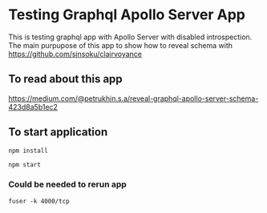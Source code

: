 # Testing Graphql Apollo Server App
This is testing graphql app with Apollo Server with disabled introspection.
The main purpupose of this app to show how to reveal schema with https://github.com/sinsoku/clairvoyance

## To read about this app
https://medium.com/@petrukhin.s.a/reveal-graphql-apollo-server-schema-423d8a5b1ec2

## To start application 
```npm install```

```npm start```

### Could be needed to rerun app
```fuser -k 4000/tcp```